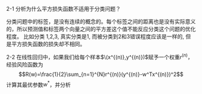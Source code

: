 2-1 分析为什么平方损失函数不适用于分类问题？

分类问题中的标签，是没有连续的概念的。每个标签之间的距离也是没有实际意义的，所以预测值和标签两个向量之间的平方差这个值不能反应分类这个问题的优化程度。
比如分类 1,2,3, 真实分类是1, 而被分类到2和3错误程度应该是一样的, 但是平方损失函数的损失却不相同。

2-2 在线性回归中，如果我们给每个样本$\(x^{(n)},y^{(n)})$赋予一个权重$r^{(n)}$，经验风险函数为
$$R(w)=\frac{1}{2}\sum_{n=1}^{N}r^{(n)}(y^{(n)}-w^Tx^{(n)})^2$$
计算其最优参数$w^*$，并分析
